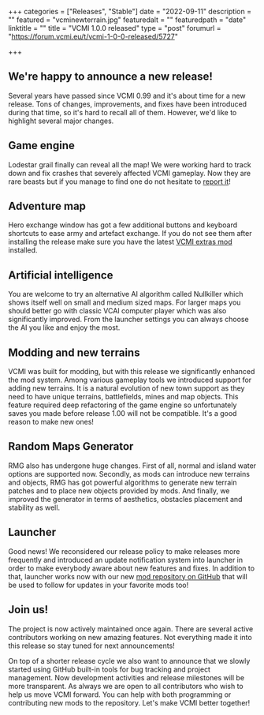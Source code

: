 +++
categories = ["Releases", "Stable"]
date = "2022-09-11"
description = ""
featured = "vcminewterrain.jpg"
featuredalt = ""
featuredpath = "date"
linktitle = ""
title = "VCMI 1.0.0 released"
type = "post"
forumurl = "https://forum.vcmi.eu/t/vcmi-1-0-0-released/5727"

+++

## We're happy to announce a new release!
 
Several years have passed since VCMI 0.99 and it's about time for a new release.
Tons of changes, improvements, and fixes have been introduced during that time, so it's hard to recall all of them.
However, we'd like to highlight several major changes.
 
## Game engine
Lodestar grail finally can reveal all the map!
We were working hard to track down and fix crashes that severely affected VCMI gameplay. Now they are rare beasts but if you manage to find one do not hesitate to [report it](https://github.com/vcmi/vcmi/issues)!
 
## Adventure map
Hero exchange window has got a few additional buttons and keyboard shortcuts to ease army and artefact exchange. If you do not see them after installing the release make sure you have the latest [VCMI extras mod](https://github.com/vcmi-mods/vcmi-extras) installed.
 
## Artificial intelligence
You are welcome to try an alternative AI algorithm called Nullkiller which shows itself well on small and medium sized maps. For larger maps you should better go with classic VCAI computer player which was also significantly improved. From the launcher settings you can always choose the AI you like and enjoy the most.
 
## Modding and new terrains
VCMI was built for modding, but with this release we significantly enhanced the mod system.
Among various gameplay tools we introduced support for adding new terrains. It is a natural evolution of new town support as they need to have unique terrains, battlefields, mines and map objects. This feature required deep refactoring of the game engine so unfortunately saves you made before release 1.00 will not be compatible. It's a good reason to make new ones!
 
## Random Maps Generator
RMG also has undergone huge changes. First of all, normal and island water options are supported now.
Secondly, as mods can introduce new terrains and objects, RMG has got powerful algorithms to generate new terrain patches and to place new objects provided by mods. And finally, we improved the generator in terms of aesthetics, obstacles placement and stability as well.
 
## Launcher
Good news! We reconsidered our release policy to make releases more frequently and introduced an update notification system into launcher in order to make everybody aware about new features and fixes. In addition to that, launcher works now with our new [mod repository on GitHub](https://github.com/vcmi-mods) that will be used to follow for updates in your favorite mods too!

## Join us!
The project is now actively maintained once again. There are several active contributors working on new amazing features. Not everything made it into this release so stay tuned for next announcements!
 
On top of a shorter release cycle we also want to announce that we slowly started using GitHub built-in tools for bug tracking and project management. Now development activities and release milestones will be more transparent. As always we are open to all contributors who wish to help us move VCMI forward. You can help with both programming or contributing new mods to the repository. Let's make VCMI better together!
